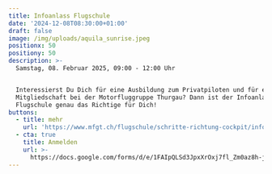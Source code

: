 ```yaml
---
title: Infoanlass Flugschule
date: '2024-12-08T08:30:00+01:00'
draft: false
image: /img/uploads/aquila_sunrise.jpeg
positionx: 50
positiony: 50
description: >-
  Samstag, 08. Februar 2025, 09:00 - 12:00 Uhr


  Interessierst Du Dich für eine Ausbildung zum Privatpiloten und für eine
  Mitgliedschaft bei der Motorfluggruppe Thurgau? Dann ist der Infoanlass der
  Flugschule genau das Richtige für Dich!
buttons:
  - title: mehr
    url: 'https://www.mfgt.ch/flugschule/schritte-richtung-cockpit/infoabend/'
  - cta: true
    title: Anmelden
    url: >-
      https://docs.google.com/forms/d/e/1FAIpQLSd3JpxXrOxj7fl_Zm0az8h-jQsAsB1TOEE2-HsOPYoi29qRUw/viewform
---
```


